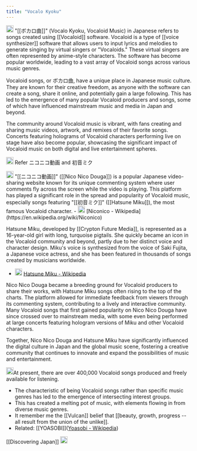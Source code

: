 ```yaml
---
title: "Vocalo Kyoku"
---
```


<img src='https://scrapbox.io/api/pages/nishio/Discovering Japan/icon' alt='Discovering Japan.icon' height="19.5"/> "[[ボカロ曲]]" (Vocalo Kyoku, Vocaloid Music) in Japanese refers to songs created using [[Vocaloid]] software. Vocaloid is a type of [[voice synthesizer]] software that allows users to input lyrics and melodies to generate singing by virtual singers or "Vocaloids." These virtual singers are often represented by anime-style characters. The software has become popular worldwide, leading to a vast array of Vocaloid songs across various music genres.

Vocaloid songs, or ボカロ曲, have a unique place in Japanese music culture. They are known for their creative freedom, as anyone with the software can create a song, share it online, and potentially gain a large following. This has led to the emergence of many popular Vocaloid producers and songs, some of which have influenced mainstream music and media in Japan and beyond.

The community around Vocaloid music is vibrant, with fans creating and sharing music videos, artwork, and remixes of their favorite songs. Concerts featuring holograms of Vocaloid characters performing live on stage have also become popular, showcasing the significant impact of Vocaloid music on both digital and live entertainment spheres.

<img src='https://scrapbox.io/api/pages/nishio/nishio/icon' alt='nishio.icon' height="19.5"/> Refer ニコニコ動画 and 初音ミク

<img src='https://scrapbox.io/api/pages/nishio/Discovering Japan/icon' alt='Discovering Japan.icon' height="19.5"/>
"[[ニコニコ動画]]" ([[Nico Nico Douga]]) is a popular Japanese video-sharing website known for its unique commenting system where user comments fly across the screen while the video is playing. This platform has played a significant role in the spread and popularity of Vocaloid music, especially songs featuring "[[初音ミク]]" ([[Hatsune Miku]]), the most famous Vocaloid character.
- <img src='https://scrapbox.io/api/pages/nishio/nishio/icon' alt='nishio.icon' height="19.5"/> [Niconico - Wikipedia](https://en.wikipedia.org/wiki/Niconico)

Hatsune Miku, developed by [[Crypton Future Media]], is represented as a 16-year-old girl with long, turquoise pigtails. She quickly became an icon in the Vocaloid community and beyond, partly due to her distinct voice and character design. Miku's voice is synthesized from the voice of Saki Fujita, a Japanese voice actress, and she has been featured in thousands of songs created by musicians worldwide.
- <img src='https://scrapbox.io/api/pages/nishio/nishio/icon' alt='nishio.icon' height="19.5"/> [Hatsune Miku - Wikipedia](https://en.wikipedia.org/wiki/Hatsune_Miku)

Nico Nico Douga became a breeding ground for Vocaloid producers to share their works, with Hatsune Miku songs often rising to the top of the charts. The platform allowed for immediate feedback from viewers through its commenting system, contributing to a lively and interactive community. Many Vocaloid songs that first gained popularity on Nico Nico Douga have since crossed over to mainstream media, with some even being performed at large concerts featuring hologram versions of Miku and other Vocaloid characters.

Together, Nico Nico Douga and Hatsune Miku have significantly influenced the digital culture in Japan and the global music scene, fostering a creative community that continues to innovate and expand the possibilities of music and entertainment.

<img src='https://scrapbox.io/api/pages/nishio/nishio/icon' alt='nishio.icon' height="19.5"/>At present, there are over 400,000 Vocaloid songs produced and freely available for listening.
- The characteristic of being Vocaloid songs rather than specific music genres has led to the emergence of intersecting interest groups.
- This has created a melting pot of music, with elements flowing in from diverse music genres.
- It remember me the [[Vulcan]] belief that [[beauty, growth, progress -- all result from the union of the unlike]].
- Related: [[YOASOBI]]([Yoasobi - Wikipedia](https://en.wikipedia.org/wiki/Yoasobi))

[[Discovering Japan]]
<img src='https://scrapbox.io/api/pages/nishio/en/icon' alt='en.icon' height="19.5"/>
